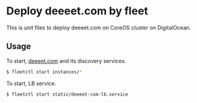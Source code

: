 Deploy deeeet.com by fleet
====

This is unit files to deploy deeeet.com on CoreOS cluster on DigitalOcean.

## Usage

To start, [deeeet.com]() and its discovery services.

```bash
$ fleetctl start instances/*
```

To start, LB service.

```bash
$ fleetctl start static/deeeet-com-lb.service
```


